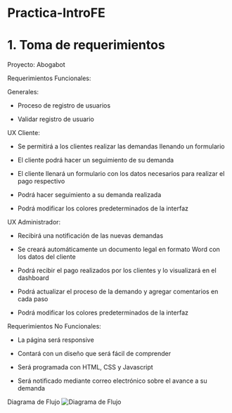 # Practica-IntroFE

# 1. Toma de requerimientos

Proyecto: Abogabot

Requerimientos Funcionales:

Generales:
  
* Proceso de registro de usuarios 

* Validar registro de usuario

 UX Cliente:

* Se permitirá a los clientes realizar las demandas llenando un formulario

* El cliente podrá hacer un seguimiento de su demanda

* El cliente llenará un formulario con los datos necesarios para realizar el pago respectivo

* Podrá hacer seguimiento a su demanda realizada

* Podrá modificar los colores predeterminados de la interfaz

UX Administrador:

* Recibirá una notificación de las nuevas demandas 

* Se creará automáticamente un documento legal en formato Word con los datos del cliente

* Podrá recibir el pago realizados por los clientes y lo visualizará en el dashboard

* Podrá actualizar el proceso de la demando y agregar comentarios en cada paso

* Podrá modificar los colores predeterminados de la interfaz

Requerimientos No Funcionales:

*	La página será responsive

*	Contará con un diseño que será fácil de comprender

*	Será programada con HTML, CSS y Javascript

*	Será notificado mediante correo electrónico sobre el avance a su demanda

Diagrama de Flujo
![Diagrama de Flujo](https://user-images.githubusercontent.com/103296574/194772690-bcca5fb3-aaed-4513-9f15-5c251439c0a9.jpeg)

